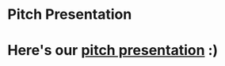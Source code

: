 # Pitch Presentation
# Here's our [pitch presentation](https://docs.google.com/presentation/d/1M7zMg_LvvzTC0e8v6bWoLSP4gvT062IgjapYfIlTfDI/edit?usp=sharing) :)